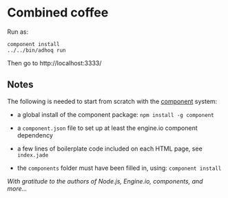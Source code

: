 # Combined coffee

Run as:

    component install
    ../../bin/adhoq run
    
Then go to http://localhost:3333/

## Notes

The following is needed to start from scratch with the [component][1] system:

* a global install of the component package: `npm install -g component`
* a `component.json` file to set up at least the engine.io component dependency
* a few lines of boilerplate code included on each HTML page, see `index.jade`
* the `components` folder must have been filled in, using: `component install`

  [1]: https://github.com/component/component#readme
  
*With gratitude to the authors of Node.js, Engine.io, components, and more...*
